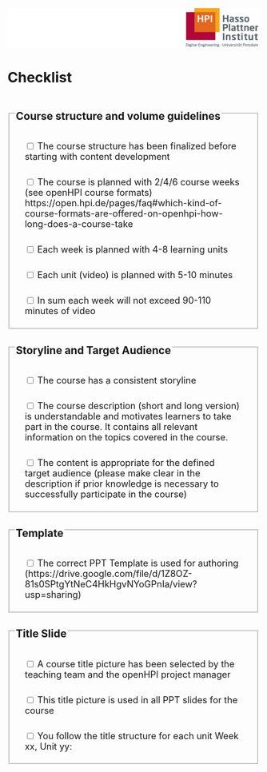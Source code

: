 ![HPI Logo](img/HPI_Logo.png)

# Checklist

<style>
.desgin {
 padding: 5px 10px;
 text-align: left;
 display: inline-block;
 font-size: 18px;
 margin: 10px 10px;
 cursor: pointer;
}
</style>
<body>
    <fieldset>
    <legend><h2>Course structure and volume guidelines</h2></legend>
    <label class="desgin">
    <input type="checkbox" name="checkbox" value="checklist">
    The course structure has been finalized before starting with content development
    </label>
    <label class="desgin">
    <input type="checkbox" name="checkbox" value="checklist">
    The course is planned with 2/4/6 course weeks (see openHPI course formats) https://open.hpi.de/pages/faq#which-kind-of-course-formats-are-offered-on-openhpi-how-long-does-a-course-take 
    </label>
    <label class="desgin">
    <input type="checkbox" name="checkbox" value="checklist">
    Each week is planned with 4-8 learning units
    </label>
    <label class="desgin">
    <input type="checkbox" name="checkbox" value="checklist">
    Each unit (video) is planned with 5-10 minutes
    </label>
    <label class="desgin">
    <input type="checkbox" name="checkbox" value="checklist">
    In sum each week will not exceed 90-110 minutes of video  
    </label>
    </fieldset>
    <fieldset>
    <legend><h2>Storyline and Target Audience</h2></legend>
    <label class="desgin">
    <input type="checkbox" name="checkbox" value="checklist">
    The course has a consistent storyline
    </label>
    <label class="desgin">
    <input type="checkbox" name="checkbox" value="checklist">
    The course description (short and long version) is understandable and motivates learners to take part in the course. It contains all relevant information on the topics covered in the course.
    </label>
    <label class="desgin">
    <input type="checkbox" name="checkbox" value="checklist">
    The content is appropriate for the defined target audience (please make clear in the description if prior knowledge is necessary to successfully participate in the course)
    </label>
    </fieldset>
    <fieldset>
    <legend><h2>Template</h2></legend>
    <label class="desgin">
    <input type="checkbox" name="checkbox" value="checklist">
    The correct PPT Template is used for authoring (https://drive.google.com/file/d/1Z8OZ-81s0SPtgYtNeC4HkHgvNYoGPnIa/view?usp=sharing)
    </label>
    </fieldset>
    <fieldset>
    <legend><h2>Title Slide</h2></legend>
    <label class="desgin">
    <input type="checkbox" name="checkbox" value="checklist">
    A course title picture has been selected by the teaching team and the openHPI project manager
    </label>
    <label class="desgin">
    <input type="checkbox" name="checkbox" value="checklist">
    This title picture is used in all PPT slides for the course
    </label>
    <label class="desgin">
    <input type="checkbox" name="checkbox" value="checklist">
    You follow the title structure for each unit Week xx, Unit yy: <Title of Unit>
    </label>
    <label class="desgin">
    <input type="checkbox" name="checkbox" value="checklist">
    The Week Title does not exceed 38 chars (including spaces)
    </label>
    <label class="desgin">
    <input type="checkbox" name="checkbox" value="checklist">
    The Unit Title does not exceed 65 chars (including spaces)
    </label>
    </fieldset>
    <fieldset>
    <legend><h2>Slide Development: General</h2></legend>
    <label class="desgin">
    <input type="checkbox" name="checkbox" value="checklist">
    A Graphic Check and Copy Edit is planned by the teaching team
    </label>
    <label class="desgin">
    <input type="checkbox" name="checkbox" value="checklist">
    You stay close to the template
    </label>
    <label class="desgin">
    <input type="checkbox" name="checkbox" value="checklist">
    You always have a graphic or an image on each slide
    </label>
    <label class="desgin">
    <input type="checkbox" name="checkbox" value="checklist">
    You avoid any text heavy slides
    </label>
    </fieldset>
    <fieldset>
    <legend><h2>Slide Development: Image</h2></legend>
    <label class="desgin">
    <input type="checkbox" name="checkbox" value="checklist">
    Always quote the source where the image/graphic comes from
    </label>
    <label class="desgin">
    <input type="checkbox" name="checkbox" value="checklist">
    Graphics (Images and screenshots) are large enough for readability in the videos
    </label>
    <label class="desgin">
    <input type="checkbox" name="checkbox" value="checklist">
    You avoid (complex) animations  
    </label>
    </fieldset>
    <legend><h2>Slide Development: Speaker Notes</h2></legend>
    <label class="desgin">
    <input type="checkbox" name="checkbox" value="checklist">
    You plan an intro for each week 
    </label>
    <label class="desgin">
    <input type="checkbox" name="checkbox" value="checklist">
    You plan a transition to the next week/unit at the end of each unit
    </label>
    </fieldset>
    </fieldset>
    <legend><h2>Teaching Team</h2></legend>
    <label class="desgin">
    <input type="checkbox" name="checkbox" value="checklist">
    Course concept must be created 3 months prior to the release of the course
    </label>
    <label class="desgin">
    <input type="checkbox" name="checkbox" value="checklist">
    Create a team of around 3-5 members to assist in the course content management
    </label>
    <label class="desgin">
    <input type="checkbox" name="checkbox" value="checklist">
    Organisation of content creation (e.g. timely recording and post production of videos, preparation of reading materials, etc.)
    </label>
    <label class="desgin">
    <input type="checkbox" name="checkbox" value="checklist">
    Preparation and moderation of editorial meetings for the particular course week
    </label>
    <label class="desgin">
    <input type="checkbox" name="checkbox" value="checklist">
    Approval of weekly platform content as well as coordination of quality assurance
    </label>
    <label class="desgin">
    <input type="checkbox" name="checkbox" value="checklist">
    Coordination of fora and support during the course week (together with team leader)
    </label>
    </fieldset>
</body>